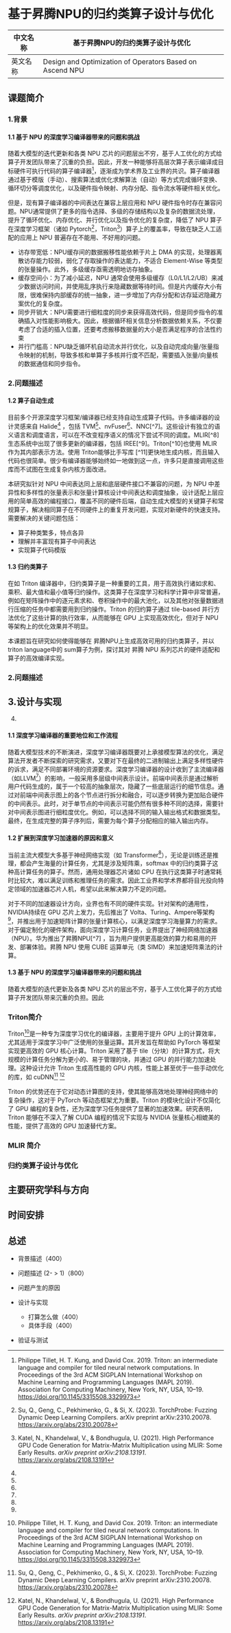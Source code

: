 # 基于昇腾NPU的归约类算子设计与优化

| 中文名称 | 基于昇腾NPU的归约类算子设计与优化                        |
| -------- | -------------------------------------------------------- |
| 英文名称 | Design and Optimization of Operators Based on Ascend NPU |

## 课题简介

### 1.背景

#### 1.1 基于 NPU 的深度学习编译器带来的问题和挑战

随着大模型的迭代更新和各类 NPU 芯片的问题层出不穷，基于人工优化的方式给算子开发团队带来了沉重的负担。因此，开发一种能够将高层次算子表示编译成目标硬件可执行代码的算子编译器[^1]，逐渐成为学术界及工业界的共识。算子编译器通过基于模版（手动）、搜索算法或优化求解算法（自动）等方式完成循环变换、循环切分等调度优化，以及硬件指令映射、内存分配、指令流水等硬件相关优化。

但是，现有算子编译器的中间表达在兼容上层应用和 NPU 硬件指令时存在兼容问题。NPU通常提供了更多的指令选择、多级的存储结构以及复杂的数据流处理，提升了循环优化、内存优化、并行优化以及指令优化的复杂度，降低了 NPU 算子在深度学习框架（诸如 Pytorch[^2]，Triton[^3]）算子上的覆盖率，导致在缺乏人工适配的应用上 NPU 普遍存在不能用、不好用的问题。

- 访存带宽低：NPU缓存间的数据搬移性能依赖于片上 DMA 的实现，处理器离散访存能力较弱，弱化了存取操作的表达能力，不适合 Element-Wise 等类型的张量操作。此外，多级缓存亟需透明地访存抽象。
- 缓存空间小：为了减小延迟，NPU 通常会使用多级缓存（L0/L1/L2/UB）来减少数据访问时间，并使用乱序执行来隐藏数据等待时间。但是片内缓存大小有限，很难保持内部缓存的统一抽象，进一步增加了内存分配和访存延迟隐藏方案优化的复杂度。
- 同步开销大：NPU需要进行细粒度的同步来获得高效代码，但是同步指令的准确插入对性能影响极大。因此，根据循环相关信息分析数据依赖关系，不仅要考虑了合适的插入位置，还要考虑搬移数据量的大小是否满足程序的合法性约束
- 并行门槛高：NPU缺乏循环机自动流水并行优化，以及自动完成向量/张量指令映射的机制，导致多核和单算子多核并行度不匹配，需要插入张量/向量核的数据通信和同步指令。

### 2.问题描述

#### 1.2 算子自动生成

目前多个开源深度学习框架/编译器已经支持自动生成算子代码。许多编译器的设计灵感来自 Halide[^4] ，包括 TVM[^5]、nvFuser[^6]、NNC[^7]。这些设计有独立的语义语言和调度语言，可以在不改变程序语义的情况下尝试不同的调度。MLIR[^8]生态系统中出现了很多更新的编译器，包括 IREE[^9]。Triton[^10]也使用 MLIR 作为其内部表示方法。使用 Triton能够比手写库 [^11]更快地生成内核，而且输入代码也很简单。很少有编译器能够始终如一地做到这一点，许多只是直接调用这些库而不试图在生成复杂内核方面改进。

本研究拟针对 NPU 中间表达同上层和底层硬件接口不兼容的问题，为 NPU 中差异性和多样性的张量表示和张量计算核设计中间表达和调度抽象，设计适配上层应用的简单高效的编程接口，覆盖不同的硬件后端，自动生成大模型的关键算子和常规算子，解决相同算子在不同硬件上的重复开发问题，实现对新硬件的快速支持。需要解决的关键问题包括：

-  算子种类繁多，特点各异
- 理解并丰富现有算子中间表达
- 实现算子代码模版

#### 1.3 归约类算子

在如 Triton 编译器中，归约类算子是一种重要的工具，用于高效执行诸如求和、乘积、最大值和最小值等归约操作。这类算子在深度学习和科学计算中非常普遍，例如在矩阵操作中的逐元素求和、卷积操作中的最大池化，以及其他对张量数据进行压缩的任务中都需要用到归约操作。Triton 的归约算子通过 tile-based 并行方法优化了这些计算的执行效率，从而能够在 GPU 上实现高效优化，但对于 NPU 等架构上的优化效果并不明显。

本课题旨在研究如何使得能够在 昇腾NPU上生成高效可用的归约类算子，并以 triton language中的 sum算子为例，探讨其对 昇腾 NPU 系列芯片的硬件适配和算子的高效编译实现。

### 2.问题描述

## 3.设计与实现

4.



#### 1.1 深度学习编译器的重要地位和工作流程

随着大模型技术的不断演进，深度学习编译器既要对上承接模型算法的优化，满足算法开发者不断探索的研究需求，又要对下在最终的二进制输出上满足多样性硬件的诉求，满足不同部署环境的资源要求。深度学习编译器的设计收到了主流编译器（如LLVM[^4]）的影响，一般采用多层级中间表示设计。前端中间表示是通过解析用户代码生成的，属于一个较高的抽象层次，隐藏了一些底层运行的细节信息。通过对前端中间表示图上的各个节点进行拆分和融合，可以逐步转换为更加贴合硬件的中间表示。此时，对于单节点的中间表示可能仍然有很多种不同的选择，需要针对中间表示图进行细粒度优化。例如，可以选择不同的输入输出格式和数据类型。最终，在生成完整的算子序列后，需要为每个算子分配相应的输入输出内存。

#### 1.2 扩展到深度学习加速器的原因和意义

当前主流大模型大多基于神经网络实现（如 Transformer[^5]），无论是训练还是推理，都会产生海量的计算任务，尤其是涉及矩阵乘，softmax 中的归约类算子这种高计算任务的算子。然而，通用处理器芯片诸如 CPU 在执行这类算子时通常耗时比较大，难以满足训练和推理任务的需求。因此工业界和学术界都将目光投向特定领域的加速器芯片人机，希望以此来解决算力不足的问题。

对于不同的加速器设计方向，业界也有不同的硬件实现。针对架构的通用性，NVIDIA持续在 GPU 芯片上发力，先后推出了 Volta、Turing、Ampere等架构 [^6]，并推出用于加速矩阵计算的张量计算核心，以满足深度学习海量算力的需求。对于偏定制化的硬件架构，面向深度学习计算任务，业界提出了神经网络加速器（NPU）。华为推出了昇腾NPU[^7] ，旨为用户提供更高能效的算力和易用的开发、部署体验。昇腾 NPU 使用 CUBE 运算单元（类 SIMD）来加速矩阵乘法的计算。

#### 1.3 基于 NPU 的深度学习编译器带来的问题和挑战

随着大模型的迭代更新及各类 NPU 芯片的层出不穷，基于人工优化算子的方式给算子开发团队带来沉重的负担。因此

### Triton简介

Triton[^1]是一种专为深度学习优化的编译器，主要用于提升 GPU 上的计算效率，尤其适用于深度学习中广泛使用的张量运算。其开发旨在帮助如 PyTorch 等框架实现更高效的 GPU 核心计算。Triton 采用了基于 tile（分块）的计算方式，将大规模的计算任务分解为更小的、易于管理的块，并通过 GPU 的并行能力加速处理。这种设计允许 Triton 生成高性能的 GPU 内核，性能上甚至优于一些手动优化的库，如 cuDNN[^2] [^3]

Triton 的优势还在于它对动态计算图的支持，使其能够高效地处理神经网络中的复杂操作，这对于 PyTorch 等动态框架尤为重要。Triton 的模块化设计不仅简化了 GPU 编程的复杂性，还为深度学习任务提供了显著的加速效果。研究表明，Triton 能够在不深入了解 CUDA 编程的情况下实现与 NVIDIA 张量核心相媲美的性能，提供了高效的 GPU 加速替代方案。

### MLIR 简介



### 归约类算子设计与优化



[^1]:Philippe Tillet, H. T. Kung, and David Cox. 2019. Triton: an intermediate language and compiler for tiled neural network computations. In Proceedings of the 3rd ACM SIGPLAN International Workshop on Machine Learning and Programming Languages (MAPL 2019). Association for Computing Machinery, New York, NY, USA, 10–19. https://doi.org/10.1145/3315508.3329973
[^2]: Su, Q., Geng, C., Pekhimenko, G., & Si, X. (2023). TorchProbe: Fuzzing Dynamic Deep Learning Compilers. arXiv preprint arXiv:2310.20078. https://arxiv.org/abs/2310.20078
[^3]: Katel, N., Khandelwal, V., & Bondhugula, U. (2021). High Performance GPU Code Generation for Matrix-Matrix Multiplication using MLIR: Some Early Results. *arXiv preprint arXiv:2108.13191*. https://arxiv.org/abs/2108.13191
[^4]:
[^5]:
[^6]:



## 主要研究学科与方向



## 时间安排



## 总述











- 背景描述（400）

- 问题描述 (2- > 1)（800）
- 问题产生的原因
- 设计与实现
  - 打算怎么做（400）
  - 具体手段（400）
- 验证与测试